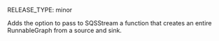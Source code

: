 RELEASE_TYPE: minor

Adds the option to pass to SQSStream a function that creates an entire RunnableGraph from a source and sink.
